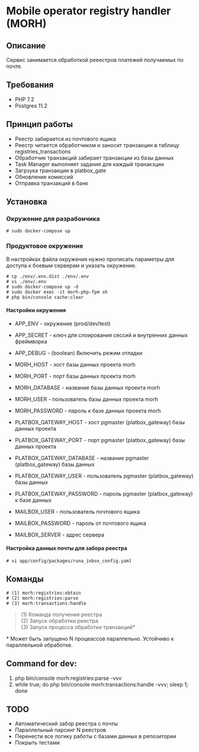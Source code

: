 # Mobile operator registry handler (MORH)

## Описание
Сервис занимается обработкой рееестров платежей получаемых по почте.

## Требования
* PHP 7.2
* Postgres 11.2

## Принцип работы
* Реестр забирается из почтового ящика
* Реестр читается обработчиком и заносит транзакции в таблицу registries_transactions
* Обработчик транзакций забирает транзакции из базы данных
* Task Manager выполняет задания для каждый транакзции
* Загрзука транзакции в platbox_gate
* Обновление комиссий
* Отправка транзакций в банк


## Установка

### Окружение для разрабоичика
```
# sudo docker-compose up
```

### Продуктовое окружение
В настройках файла окружения нужно прописать параметры для доступа к боевым серверам и указать окружение.

```
# cp ./env/.env.dist ./env/.env
# vi ./env/.env
# sudo docker-compose up -d
# sudo docker exec -it morh-php-fpm sh 
# php bin/console cache:clear
```

#### Настройки окружения
* APP_ENV       - окружение (prod/dev/test)
* APP_SECRET    - ключ для слоирования сессий и внутренних данных фреймворка
* APP_DEBUG     - (boolean) Включить режим отладки

* MORH_HOST         - хост базы данных проекта morh
* MORH_PORT         - порт базы данных проекта morh
* MORH_DATABASE     - название базы данных проекта morh
* MORH_USER         - пользователь базы данных проекта morh
* MORH_PASSWORD     - пароль к базе данных проекта morh

* PLATBOX_GATEWAY_HOST      - хост pgmaster (platbox_gateway) базы данных проекта
* PLATBOX_GATEWAY_PORT      - порт pgmaster (platbox_gateway) базы данных проекта
* PLATBOX_GATEWAY_DATABASE  - название pgmaster (platbox_gateway) базы данных
* PLATBOX_GATEWAY_USER      - пользователь pgmaster (platbox_gateway) базы данных
* PLATBOX_GATEWAY_PASSWORD  - пароль pgmaster (platbox_gateway) к базе данных

* MAILBOX_USER      - пользователь почтового ящика
* MAILBOX_PASSWORD  - пароль от почтового ящика
* MAILBOX_SERVER    - адрес сервера

#### Настройка данных почты для забора реестра
```
# vi app/config/packages/runa_inbox_config.yaml
```

## Команды
```
# (1) morh:registries:obtain
# (2) morh:registries:parse
# (3) morh:transactions:handle
```

> (1) Команда получения реестра  
> (2) Запуск обработки реестра   
> (3) Запуск процесса обработки транзакций*

\* Может быть запущено N процеассов параллельно. Устойчиво к параллельной обработке.

## Command for dev:
1. php bin/console morh:registries:parse -vvv
2. while true; do php bin/console morh:transactions:handle -vvv; sleep 1; done

## TODO
* Автоматический забор реестра с почты
* Параллельный парсинг N реестров
* Перенести все логику работы с базами данных в репозитории
* Покрыть тестами
